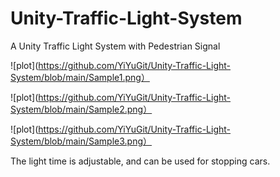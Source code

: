 # Unity-Traffic-Light-System
 A Unity Traffic Light System with Pedestrian Signal
 


![plot](https://github.com/YiYuGit/Unity-Traffic-Light-System/blob/main/Sample1.png）

![plot](https://github.com/YiYuGit/Unity-Traffic-Light-System/blob/main/Sample2.png）

![plot](https://github.com/YiYuGit/Unity-Traffic-Light-System/blob/main/Sample3.png）

 The light time is adjustable, and can be used for stopping cars.
